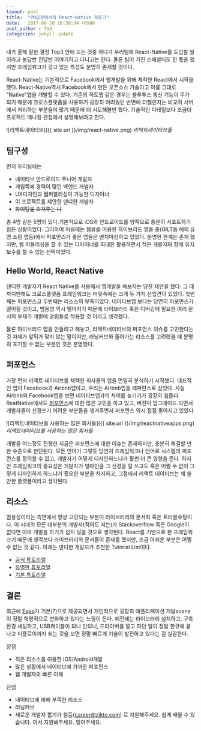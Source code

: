 ```yaml
---
layout: post
title:  "PM입장에서의 React-Native 적응기"
date:   2017-08-20 16:38:34 +0900
post_author : Ted
categories: jekyll update
---
```

내가 올해 잘한 결정 Top3 안에 드는 것중 하나가 우리팀에 React-Native를 도입할 일이라고 농담반 진담반 이야기하고 다니고는 한다. 물론 팀이 가진 스페셜티도 한 몫을 했지만 프레임워크가 갖고 있는 특성도 분명히 존재할 것이다.

React-Native는  기본적으로 Facebook에서 웹개발을 위해 제작한 React에서 시작을 했다. React-Native역시 Facebook에서 만든 오픈소스 기술이고 이름 그대로 "Native"앱을 개발할 수 있다. 기존의 직토앱 같은 경우는 블루투스 통신 기능이 주가 되기 때문에 크로스플랫폼을 사용하기 굉장히 어려웠던 반면에 더챌린지는 비교적 서버에서 처리하는 부분들이 많기 때문에 더 시도해볼만 했다. 기술적인 디테일보다 조금더 프로젝트 매니징 관점에서 설명해보려고 한다.

![리액트네이티브]({{ site.url }}/img/react-native.png)
*리액트네이티브들*

## 팀구성
먼저 우리팀에는
- 네이티브 안드로이드 주니어 개발자
- 게임쪽에 경력이 많던 백엔드 개발자
- UX디자인과 웹퍼블리싱이 가능한 디자이너
- 이 프로젝트를 제안한 댄디한 개발자
- ~~화이팅을 외쳐주는 나~~

총 4명 같은 5명이 있다.기본적으로 iOS와 안드로이드를 양쪽으로 충분히 서포트하기 힘든 상황이었다. 그리하여 처음에는 웹뷰를 이용한 하이브리드 앱들 중(GILT등 해외 유명 쇼핑 앱등)에서 퍼포먼스가 좋은 앱들은 벤치마킹하고 있었다. 분명한 한계는 존재 했지만, 웹 퍼블리싱을 할 수 있는 디자이너를 최대한 활용하면서 적은 개발자와 함께 유지 보수를 할 수 있는 선택이었다.

## Hello World, React Native
댄디한 개발자가 React Native를 사용해서 앱개발을 해보자는 당찬 제안을 했다. 그 때까지만해도 크로스플랫폼 프레임워크는 머릿속에는 크게 두 가지 선입견이 있었다. 첫번째는 퍼포먼스고 두번째는 리소스의 부족이었다. 네이티브앱 보다는 당연히 퍼포먼스가 떨어질 것이고, 범용성 역시 떨어지기 때문에 라이브러리 혹은 디버깅에 필요한 여러 문서의 부재가 개발에 걸림돌로 작용할 것 이라고 생각했다.

물론 하이브리드 앱을 만들려고 해놓고, 리액트네이티브의 퍼포먼스 이슈를 고민한다는 것 자체가 앞뒤가 맞지 않는 말이지만, 러닝커브와 들어가는 리소스를 고려했을 때 분명히 포기할 수 없는 부분인 것은 분명했다.

## 퍼포먼스

가장 먼저 리액트 네이티브를 채택한 회사들의 앱을 면밀히 분석하기 시작했다. 대표적인 앱이 Facebook과 Airbnb앱이고, 우리는 Airbnb앱을 레퍼런스로 삼았다. 사실 Airbnb와 Facebook앱을 보면 네이티브앱과의 차이를 늦기기가 굉장히 힘들다. ReatNative에서도 [퍼포먼스](https://facebook.github.io/react-native/docs/performance.html)에 대한 많은 고민을 하고 있고, 버젼이 업그레이드 되면서 개발자들이 신경쓰기 어려운 부분들을 챙겨주면서 퍼포먼스 역시 점점 좋아지고 있었다.

![리액트네이티브를 사용하는 많은 회사들]({{ site.url }}/img/reactnativeapps.png)
*리액트네이티브를 사용하는 많은 회사들*

개발을 어느정도 진행한 지금은 퍼포먼스에 대한 이슈는 존재하지만, 충분히 해결할 만한 수준으로 판단된다. 모든 언어가 그렇듯 당연히 프레임워크나 언어로 시스템의 퍼포먼스를 정의할 수 없고, 개발자가 어떻게 디자인하느냐가 훨씬 더 큰 영향을 준다. 하지만 프레임워크의 중요성은 개발자가 얼마만큼 그 신경을 덜 쓰고도 혹은 어쩔 수 없이 그렇게 디자인하게 하느냐가 중요한 부분을 차지하고, 그점에서 리액트 네이티브는 꽤 쓸만한 플랫폼이라고 생각된다.

## 리소스

범용성이라는 측면에서 항상 고민되는 부분이 라이브러리와 문서화 혹은 트러블슈팅이다. 이 시대의 ~~모든~~ 대부분의 개발자(적어도 저는)가 Stackoverflow 혹은 Google이 없다면 아마 개발을 하기가 쉽지 않을 것으로 생각된다. React를 기반으로 한 프레임워크기 때문에 생각보다 라이브러리와 문서들이 존재를 했지만, 조금 아쉬운 부분은 어쩔수 없는 것 같다. 아래는 댄디한 개발자가 추천한 Tutorial List이다.

- [공식 튜토리얼](https://facebook.github.io/react-native/docs/getting-started.html)
- [유명한 튜토리얼](http://www.reactnativeexpress.com)
- [기본 튜토리얼](https://realm.io/kr/news/react-native/)

## 결론
최근에 [Expo](https://expo.io/)가 기본(?)으로 제공되면서 개인적으로 굉장히 애플리케이션 개발scene이 정말 혁명적으로 변화하고 있다는 느낌이 든다. 예전에는 라이브러리 설치하고, 구축환경 세팅하고, USB케이블이 되니 안되니, 드라이버를 깔고 하던 일이 정말 한큐에 끝나고 디플로이까지 되는 것을 보면 정말 빠르게 기술이 발전하고 있다는 걸 실감한다.

장점
- 적은 리소스를 이용한 iOS/Android개발
- 많은 상황에서 네이티브에 가까운 퍼포먼스
- 웹 개발자의 빠른 이해

단점
- 네이티브에 비해 부족한 리소스
- 러닝커브
- 새로운 개발자 뽑기가 힘듬(career@zikto.com) 로 지원해주세요. 쉽게 배울 수 있습니다. 어서 지원해주세요. 믿어주세요.
